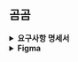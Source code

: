 ## 곰곰


<details>
<summary><b>요구사항 명세서</b></summary>
<div markdown="1">

[요구사항 명세서](https://spot-chill-154.notion.site/32d9daaaf675419ebc7c52ba81ebdc8c)
<br/>
</details>

<details>
<summary><b>Figma</b></summary>
<div markdown="1">

<br/>

### Main Page

<img src="img/Main_Page_1.png"/>

<img src="img/Main_Page_2.png"/>

<img src="img/Main_Page_3.png"/>

<img src="img/Main_Page_4.png"/>

### Colors

<img src="img/Colors.png"/>
 
</div>
</details>
